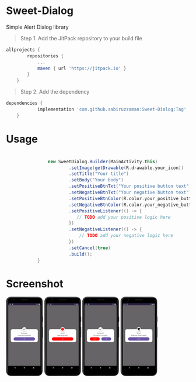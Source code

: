 # Sweet-Dialog
Simple Alert Dialog library

> Step 1. Add the JitPack repository to your build file

``` gradle
allprojects {
		repositories {
			...
			maven { url 'https://jitpack.io' }
		}
	}
```
> Step 2. Add the dependency
``` gradle
dependencies {
	        implementation 'com.github.sabiruzzaman:Sweet-Dialog:Tag'
	}
```
# Usage

``` gradle

                new SweetDialog.Builder(MainActivity.this)
                        .setImage(getDrawable(R.drawable.your_icon))
                        .setTitle("Your title")
                        .setBody("Your body")
                        .setPositiveBtnTxt("Your positive button text")
                        .setNegativeBtnTxt("Your negative button text")
                        .setPositiveBtnColor(R.color.your_positive_button_color)
                        .setNegativeBtnColor(R.color.your_negative_button_color)
                        .setPositiveListener(() -> {
                           // TODO add your positive logic here
                        })
                        .setNegativeListener(() -> {
                            // TODO add your negative logic here
                        })
                        .setCancel(true)
                        .build();
            }
```
# Screenshot
<img src="app/src/main/assets/image/screenshot_1.png"  width=20% height=20%> <img src="app/src/main/assets/image/screenshot_2.png"  width=20% height=20%> <img src="app/src/main/assets/image/screenshot_3.png"  width=20% height=20%> <img src="app/src/main/assets/image/screenshot_4.png"  width=20% height=20%>
